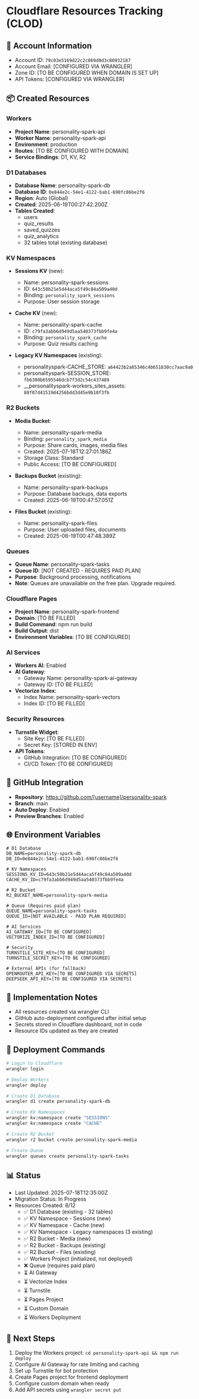 # Cloudflare Resources Tracking (CLOD)

## 🔑 Account Information
- Account ID: `79c03e5169d22c2c869d0d3c80932187`
- Account Email: [CONFIGURED VIA WRANGLER]
- Zone ID: [TO BE CONFIGURED WHEN DOMAIN IS SET UP]
- API Tokens: [CONFIGURED VIA WRANGLER]

## 📦 Created Resources

### Workers
- **Project Name**: personality-spark-api
- **Worker Name**: personality-spark-api
- **Environment**: production
- **Routes**: [TO BE CONFIGURED WITH DOMAIN]
- **Service Bindings**: D1, KV, R2

### D1 Databases
- **Database Name**: personality-spark-db
- **Database ID**: `0e844e2c-54e1-4122-bab1-698fc86be2f6`
- **Region**: Auto (Global)
- **Created**: 2025-06-19T00:27:42.200Z
- **Tables Created**: 
  - users
  - quiz_results
  - saved_quizzes
  - quiz_analytics
  - 32 tables total (existing database)

### KV Namespaces
- **Sessions KV** (new):
  - Name: personality-spark-sessions
  - ID: `643c50b21e5d44aca5f49c84a509a40d`
  - Binding: `personality_spark_sessions`
  - Purpose: User session storage
  
- **Cache KV** (new):
  - Name: personality-spark-cache
  - ID: `c79fa3abb6d949d5aa540373fbb9fe4a`
  - Binding: `personality_spark_cache`
  - Purpose: Quiz results caching

- **Legacy KV Namespaces** (existing):
  - personalityspark-CACHE_STORE: `a64423b2a85346c4b651830cc7aac9a0`
  - personalityspark-SESSION_STORE: `fb6308b6595546dcb7f3d2c54c437489`
  - __personalityspark-workers_sites_assets: `88f07d41519d4256bdd3d45e9b10f3fb`

### R2 Buckets
- **Media Bucket**:
  - Name: personality-spark-media
  - Binding: `personality_spark_media`
  - Purpose: Share cards, images, media files
  - Created: 2025-07-18T12:27:01.186Z
  - Storage Class: Standard
  - Public Access: [TO BE CONFIGURED]

- **Backups Bucket** (existing):
  - Name: personality-spark-backups
  - Purpose: Database backups, data exports
  - Created: 2025-06-19T00:47:57.051Z

- **Files Bucket** (existing):
  - Name: personality-spark-files
  - Purpose: User uploaded files, documents
  - Created: 2025-06-19T00:47:48.389Z

### Queues
- **Queue Name**: personality-spark-tasks
- **Queue ID**: [NOT CREATED - REQUIRES PAID PLAN]
- **Purpose**: Background processing, notifications
- **Note**: Queues are unavailable on the free plan. Upgrade required.

### Cloudflare Pages
- **Project Name**: personality-spark-frontend
- **Domain**: [TO BE FILLED]
- **Build Command**: npm run build
- **Build Output**: dist
- **Environment Variables**: [TO BE CONFIGURED]

### AI Services
- **Workers AI**: Enabled
- **AI Gateway**: 
  - Gateway Name: personality-spark-ai-gateway
  - Gateway ID: [TO BE FILLED]
- **Vectorize Index**: 
  - Index Name: personality-spark-vectors
  - Index ID: [TO BE FILLED]

### Security Resources
- **Turnstile Widget**:
  - Site Key: [TO BE FILLED]
  - Secret Key: [STORED IN ENV]
- **API Tokens**:
  - GitHub Integration: [TO BE CONFIGURED]
  - CI/CD Token: [TO BE CONFIGURED]

## 🔗 GitHub Integration
- **Repository**: https://github.com/[username]/personality-spark
- **Branch**: main
- **Auto Deploy**: Enabled
- **Preview Branches**: Enabled

## 🌐 Environment Variables
```env
# D1 Database
DB_NAME=personality-spark-db
DB_ID=0e844e2c-54e1-4122-bab1-698fc86be2f6

# KV Namespaces
SESSIONS_KV_ID=643c50b21e5d44aca5f49c84a509a40d
CACHE_KV_ID=c79fa3abb6d949d5aa540373fbb9fe4a

# R2 Bucket
R2_BUCKET_NAME=personality-spark-media

# Queue (Requires paid plan)
QUEUE_NAME=personality-spark-tasks
QUEUE_ID=[NOT AVAILABLE - PAID PLAN REQUIRED]

# AI Services
AI_GATEWAY_ID=[TO BE CONFIGURED]
VECTORIZE_INDEX_ID=[TO BE CONFIGURED]

# Security
TURNSTILE_SITE_KEY=[TO BE CONFIGURED]
TURNSTILE_SECRET_KEY=[TO BE CONFIGURED]

# External APIs (for fallback)
OPENROUTER_API_KEY=[TO BE CONFIGURED VIA SECRETS]
DEEPSEEK_API_KEY=[TO BE CONFIGURED VIA SECRETS]
```

## 📝 Implementation Notes
- All resources created via wrangler CLI
- GitHub auto-deployment configured after initial setup
- Secrets stored in Cloudflare dashboard, not in code
- Resource IDs updated as they are created

## 🚀 Deployment Commands
```bash
# Login to Cloudflare
wrangler login

# Deploy Workers
wrangler deploy

# Create D1 Database
wrangler d1 create personality-spark-db

# Create KV Namespaces
wrangler kv:namespace create "SESSIONS"
wrangler kv:namespace create "CACHE"

# Create R2 Bucket
wrangler r2 bucket create personality-spark-media

# Create Queue
wrangler queues create personality-spark-tasks
```

## 📊 Status
- Last Updated: 2025-07-18T12:35:00Z
- Migration Status: In Progress
- Resources Created: 8/12
  - ✅ D1 Database (existing - 32 tables)
  - ✅ KV Namespace - Sessions (new)
  - ✅ KV Namespace - Cache (new)
  - ✅ KV Namespace - Legacy namespaces (3 existing)
  - ✅ R2 Bucket - Media (new)
  - ✅ R2 Bucket - Backups (existing)
  - ✅ R2 Bucket - Files (existing)
  - ✅ Workers Project (initialized, not deployed)
  - ❌ Queue (requires paid plan)
  - ⏳ AI Gateway
  - ⏳ Vectorize Index
  - ⏳ Turnstile
  - ⏳ Pages Project
  - ⏳ Custom Domain
  - ⏳ Workers Deployment

## 📝 Next Steps
1. Deploy the Workers project: `cd personality-spark-api && npm run deploy`
2. Configure AI Gateway for rate limiting and caching
3. Set up Turnstile for bot protection
4. Create Pages project for frontend deployment
5. Configure custom domain when ready
6. Add API secrets using `wrangler secret put`